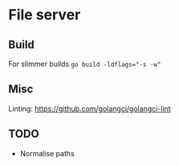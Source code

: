 # File server

## Build

For slimmer builds `go build -ldflags="-s -w"`

## Misc

Linting: https://github.com/golangci/golangci-lint

## TODO

- Normalise paths
